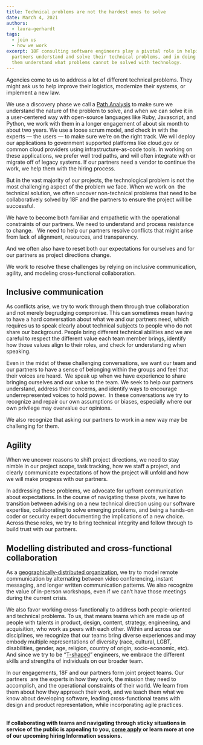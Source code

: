 ```yaml
---
title: Technical problems are not the hardest ones to solve
date: March 4, 2021
authors:
  - laura-gerhardt
tags:
  - join us
  - how we work
excerpt: 18F consulting software engineers play a pivotal role in helping our
  partners understand and solve their technical problems, and in doing so help
  them understand what problems cannot be solved with technology.
---
```

Agencies come to us to address a lot of different technical problems. They might ask us to help improve their logistics, modernize their systems, or implement a new law.

We use a discovery phase we call a [Path Analysis](https://18f.gsa.gov/2021/02/02/path-analysis-technical-assessments-toward-more-durable-usable-systems/) to make sure we understand the nature of the problem to solve, and when we can solve it in a user-centered way with open-source languages like Ruby, Javascript, and Python, we work with them in a longer engagement of about six month to about two years. We use a loose scrum model, and check in with the experts — the users — to make sure we’re on the right track. We will deploy our applications to government supported platforms like cloud.gov or common cloud providers using infrastructure-as-code tools. In working on these applications, we prefer well trod paths, and will often integrate with or migrate off of legacy systems. If our partners need a vendor to continue the work, we help them with the hiring process.

But in the vast majority of our projects, the technological problem is not the most challenging aspect of the problem we face. When we work on  the technical solution, we often uncover non-technical problems that need to be collaboratively solved by 18F and the partners to ensure the project will be successful. 

We have to become both familiar and empathetic with the operational constraints of our partners. We need to understand and process resistance to change.   We need to help our partners resolve conflicts that might arise from lack of alignment, resources, and transparency. 

And we often also have to reset both our expectations for ourselves and for our partners as project directions change. 

We work to resolve these challenges by relying on inclusive communication, agility, and modeling cross-functional collaboration.

## Inclusive communication

As conflicts arise, we try to work through them through true collaboration and not merely begrudging compromise. This can sometimes mean having to have a hard conversation about what we and our partners need, which requires us to speak clearly about technical subjects to people who do not share our background. People bring different technical abilities and we are careful to respect the different value each team member brings, identify how those values align to their roles, and check for understanding when speaking. 

Even in the midst of these challenging conversations, we want our team and our partners to have a sense of belonging within the groups and feel that their voices are heard.  We speak up when we have experience to share bringing ourselves and our value to the team. We seek to help our partners understand, address their concerns, and identify ways to encourage underrepresented voices to hold power.  In these conversations we try to recognize and repair our own assumptions or biases, especially where our own privilege may overvalue our opinions.  

We also recognize that asking our partners to work in a new way may be challenging for them.

## Agility

When we uncover reasons to shift project directions, we need to stay nimble in our project scope, task tracking, how we staff a project, and clearly communicate expectations of how the project will unfold and how we will make progress with our partners.

In addressing these problems, we advocate for upfront communication about expectations. In the course of navigating these pivots, we have to transition between advising on a new technical direction using our software expertise, collaborating to solve emerging problems, and being a hands-on coder or security expert documenting the implications of a new choice. Across these roles, we try to bring technical integrity and follow through to build trust with our partners.

## Modelling distributed and cross-functional collaboration

As a [geographically-distributed organization](https://18f.gsa.gov/2021/01/12/building-distributed-teams/), we try to model remote communication by alternating between video conferencing, instant messaging, and longer written communication patterns. We also recognize the value of in-person workshops, even if we can’t have those meetings during the current crisis.

We also favor working cross-functionally to address both people-oriented and technical problems. To us, that means teams which are made up of people with talents in product, design, content, strategy, engineering, and acquisition, who work as peers with each other. Within and across our disciplines, we recognize that our teams bring diverse experiences and may embody multiple representations of diversity (race, cultural, LGBT, disabilities, gender, age, religion, country of origin, socio-economic, etc). And since we try to be “[T-shaped](https://en.wikipedia.org/wiki/T-shaped_skills)” engineers, we embrace the different skills and strengths of individuals on our broader team.  

In our engagements, 18F and our partners form joint project teams. Our partners  are the experts in how they work, the mission they need to accomplish, and the operational constraints of their world. We learn from them about how they approach their work, and we teach them what we know about developing software, leading cross-functional teams with design and product representation, while incorporating agile practices. 

**\
If collaborating with teams and navigating through sticky situations in service of the public is appealing to you, [come apply](https://join.tts.gsa.gov/) or learn more at one of our upcoming hiring Information sessions.**